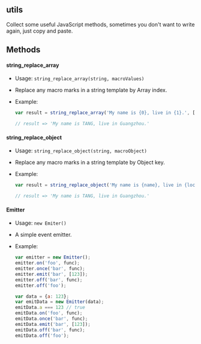 ## utils

Collect some useful JavaScript methods, sometimes you don't want to write again, just copy and paste.


## Methods

#### string_replace_array

* Usage: `string_replace_array(string, macroValues)`

* Replace any macro marks in a string template by Array index.

* Example:
	```javascript
	var result = string_replace_array('My name is {0}, live in {1}.', ['TANG', 'Guangzhou']);

	// result => 'My name is TANG, live in Guangzhou.'
	```

#### string_replace_object

* Usage: `string_replace_object(string, macroObject)`

* Replace any macro marks in a string template by Object key.

* Example:
	```javascript
	var result = string_replace_object('My name is {name}, live in {loc}.', { name: 'TANG', loc: 'Guangzhou' });

	// result => 'My name is TANG, live in Guangzhou.'
	```

#### Emitter

* Usage: `new Emiter()`

* A simple event emitter.

* Example:
	```javascript
	var emitter = new Emitter();
	emitter.on('foo', func);
	emitter.once('bar', func);
	emitter.emit('bar', [123]);
	emitter.off('bar', func);
	emitter.off('foo');

	var data = {a: 123};
	var emitData = new Emitter(data);
	emitData.a === 123 // true
	emitData.on('foo', func);
	emitData.once('bar', func);
	emitData.emit('bar', [123]);
	emitData.off('bar', func);
	emitData.off('foo');
	```
